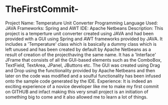 # TheFirstCommit-
Project Name: Temperature Unit Converter
Programming Language Used: JAVA
Frameworks: Spring and AWT
IDE: Apache Netbeans
Description:
This project is a temperture unit converter created using JAVA and had been provided with a GUI using Spring and AWT frameworks provided by JAVA. It includes a 'Temperature' class which is basically a dummy class which is left unused and has been created by default by Apache Netbeans as a result of creation of the projecthaving the same name.
It has a 'Interface' JFrame that consists of all the GUI-based elements such as the ComboBox, TextField, TextArea, JPanel, JButtons etc. The GUI was created using Drag and Drop using the functionality provided by Apache Netbeans and then later on the  code was modified and a soulful functionality has been infused onto the sample code generated by the IDE.
Experience:
It is indeed an exciting experience of a novice developer like me to make my first commit on GITHUB and infact making this very small project is an initiation of something big to come and it also allowed me to learn a lot of things.

